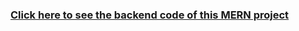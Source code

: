 ###  [Click here to see the backend code of this MERN project](https://github.com/Dev-Kani/Future_Goals_MERN_Stack_Traning_Backend)

